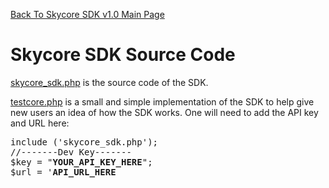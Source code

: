 <a href="/1.0/README.md">Back To Skycore SDK v1.0 Main Page</a>

<h1>Skycore SDK Source Code</h1>

<a href="/1.0/source_code/skycore_sdk.php">skycore_sdk.php</a> is the source code of the SDK.

<a href="/1.0/source_code/testcore.php">testcore.php</a> is a small and simple implementation of the SDK to help give new users an idea of how the SDK works.
One will need to add the API key and URL here:
<pre>
include ('skycore_sdk.php');
//-------Dev Key-------
$key = "<strong>YOUR_API_KEY_HERE</strong>";
$url = '<strong>API_URL_HERE</strong';
</pre>
